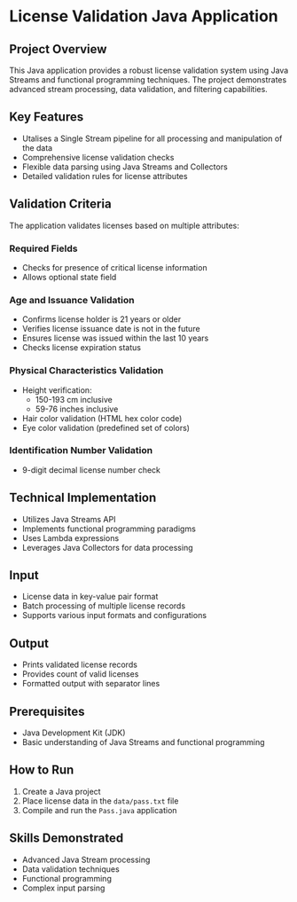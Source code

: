 # License Validation Java Application

## Project Overview
This Java application provides a robust license validation system using Java Streams and functional programming techniques. The project demonstrates advanced stream processing, data validation, and filtering capabilities.

## Key Features
- Utalises a Single Stream pipeline for all processing and manipulation of the data
- Comprehensive license validation checks
- Flexible data parsing using Java Streams and Collectors
- Detailed validation rules for license attributes

## Validation Criteria
The application validates licenses based on multiple attributes:

### Required Fields
- Checks for presence of critical license information
- Allows optional state field

### Age and Issuance Validation
- Confirms license holder is 21 years or older
- Verifies license issuance date is not in the future
- Ensures license was issued within the last 10 years
- Checks license expiration status

### Physical Characteristics Validation
- Height verification:
  * 150-193 cm inclusive
  * 59-76 inches inclusive
- Hair color validation (HTML hex color code)
- Eye color validation (predefined set of colors)

### Identification Number Validation
- 9-digit decimal license number check

## Technical Implementation
- Utilizes Java Streams API
- Implements functional programming paradigms
- Uses Lambda expressions
- Leverages Java Collectors for data processing

## Input
- License data in key-value pair format
- Batch processing of multiple license records
- Supports various input formats and configurations

## Output
- Prints validated license records
- Provides count of valid licenses
- Formatted output with separator lines

## Prerequisites
- Java Development Kit (JDK)
- Basic understanding of Java Streams and functional programming

## How to Run
1. Create a Java project
2. Place license data in the `data/pass.txt` file
3. Compile and run the `Pass.java` application

## Skills Demonstrated
- Advanced Java Stream processing
- Data validation techniques
- Functional programming
- Complex input parsing
